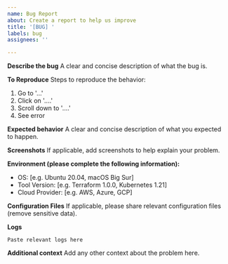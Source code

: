 ```yaml
---
name: Bug Report
about: Create a report to help us improve
title: '[BUG] '
labels: bug
assignees: ''

---
```


**Describe the bug**
A clear and concise description of what the bug is.

**To Reproduce**
Steps to reproduce the behavior:
1. Go to '...'
2. Click on '....'
3. Scroll down to '....'
4. See error

**Expected behavior**
A clear and concise description of what you expected to happen.

**Screenshots**
If applicable, add screenshots to help explain your problem.

**Environment (please complete the following information):**
 - OS: [e.g. Ubuntu 20.04, macOS Big Sur]
 - Tool Version: [e.g. Terraform 1.0.0, Kubernetes 1.21]
 - Cloud Provider: [e.g. AWS, Azure, GCP]

**Configuration Files**
If applicable, please share relevant configuration files (remove sensitive data).

**Logs**
```
Paste relevant logs here
```

**Additional context**
Add any other context about the problem here.

